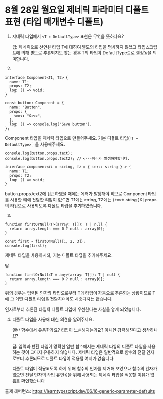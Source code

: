 # 8월 28일 월요일 제네릭 파라미터 디폴트 표현 (타입 매개변수 디폴트)

1. 제네릭 타입에서 `<T = DefaultType>` 표현은 무엇을 뜻하나요?

    답: 제네릭으로 선언된 타입 T에 대하여 별도의 타입을 명시하지 않았고 타입스크립트에 의해 별도로 추론되지도 않는 경우 T의 타입이 DefaultType으로 결정됨을 의미합니다.

2.

```
interface Component<T1, T2> {
  name: T1;
  props: T2;
  log: () => void;
}

const button: Component = {
  name: "Button",
  props: {
    text: "Save",
  },
  log: () => console.log("Save button"),
};
```

Component 타입을 제네릭 타입으로 만들어주세요. 기본 디폴트 타입(`<T = DefaultType>` ) 을 사용해주세요.

```
console.log(button.props.text);
console.log(button.props.text2); // <---에러가 발생해야합니다.
```

```
interface Component<T1 = string, T2 = { text: string } > {
  name: T1;
  props: T2;
  log: () => void;
}
```

button.props.text2에 접근하였을 때에는 에러가 발생해야 하므로 Component 타입을 사용할 때에 전달한 타입이 없으면 T1에는 string, T2에는 { text: string }이 props의 타입으로 사용되도록 디폴트 타입을 추가하였습니다.

3.

```
function firstOrNull<T>(array: T[]): T | null {
  return array.length === 0 ? null : array[0];
}

const first = firstOrNull([1, 2, 3]);
console.log(first);
```

제네릭 타입을 사용하시되, 기본 디폴트 타입을 추가해주세요.

답

```
function firstOrNull<T = any>(array: T[]): T | null {
  return array.length === 0 ? null : array[0];
}
```

위의 경우는 입력된 인자의 타입으로부터 T의 타입이 자동으로 추론되는 상황이므로 T에 그 어떤 디폴트 타입을 전달하더라도 사용되지는 않습니다. 

인자로부터 추론된 타입이 디폴트 타입에 우선한다는 사실을 알게 되었습니다.

4. 디폴트 타입을 사용에 대한 의견을 알려주세요.

    일반 함수에서 유용한가요? 타입이 느슨해지는가요? 아니면 강력해진다고 생각하나요?

    답: 입력과 반환 타입이 명확한 일반 함수에서는 제네릭 타입의 디폴트 타입을 사용하는 것이 그다지 유용하지 않습니다. 제네릭 타입은 일반적으로 함수의 전달 인자로부터 추론되므로 디폴트 타입이 적용될 여지가 없습니다.

    디폴트 타입이 적용되도록 하기 위해 함수의 인자를 제거해 보았으나 함수의 인자가 없으면 전달 인자의 타입 유연성을 위해 사용되는 제네릭 타입을 적용할 이유가 없음을 확인했습니다.

출제 레퍼런스: https://learntypescript.dev/06/l6-generic-parameter-defaults